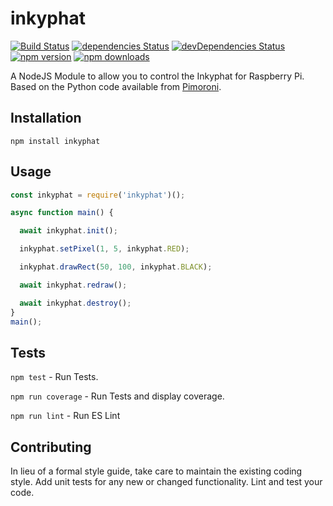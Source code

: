 # inkyphat
[![Build Status](https://travis-ci.org/pbertie/inkyphat-node.svg?branch=master)](https://travis-ci.org/pbertie/inkyphat-node) [![dependencies Status](https://david-dm.org/pbertie/inkyphat/status.svg)](https://david-dm.org/pbertie/inkyphat) [![devDependencies Status](https://david-dm.org/pbertie/inkyphat/dev-status.svg)](https://david-dm.org/pbertie/inkyphat?type=dev) [![npm version](https://img.shields.io/npm/v/inkyphat.svg)](https://www.npmjs.com/package/inkyphat) [![npm downloads](https://img.shields.io/npm/dt/inkyphat.svg)](https://www.npmjs.com/package/inkyphat)

A NodeJS Module to allow you to control the Inkyphat for Raspberry Pi. Based on the Python code available from [Pimoroni](https://github.com/pimoroni/inky-phat).

## Installation

  `npm install inkyphat`

## Usage

```js
const inkyphat = require('inkyphat')();

async function main() {

  await inkyphat.init();

  inkyphat.setPixel(1, 5, inkyphat.RED);

  inkyphat.drawRect(50, 100, inkyphat.BLACK);

  await inkyphat.redraw();

  await inkyphat.destroy();
}
main();
```


## Tests

  `npm test` - Run Tests.

  `npm run coverage` - Run Tests and display coverage.

  `npm run lint` - Run ES Lint

## Contributing

In lieu of a formal style guide, take care to maintain the existing coding style. Add unit tests for any new or changed functionality. Lint and test your code.
